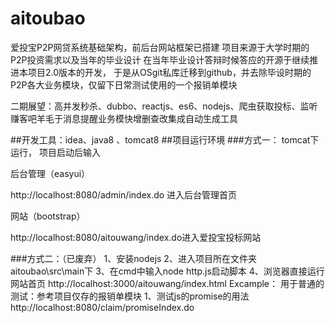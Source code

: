 # aitoubao

爱投宝P2P网贷系统基础架构，前后台网站框架已搭建
项目来源于大学时期的P2P投资需求以及当年的毕业设计
在当年毕业设计答辩时候答应的开源于继续推进本项目2.0版本的开发，
于是从OSgit私库迁移到github，并去除毕设时期的P2P各大业务模块，仅留下日常测试使用的一个报销单模块

二期展望：高并发秒杀、dubbo、reactjs、es6、nodejs、爬虫获取投标、监听赚客吧羊毛于消息提醒业务模快增删查改集成自动生成工具

##开发工具：idea、java8 、tomcat8
##项目运行环境
###方式一：
tomcat下运行，  项目启动后输入  

后台管理（easyui）

http://localhost:8080/admin/index.do 进入后台管理首页 

网站（bootstrap）

http://localhost:8080/aitouwang/index.do进入爱投宝投标网站





###方式二：（已废弃）
1、安装nodejs
2、进入项目所在文件夹aitoubao\src\main下
3、在cmd中输入node http.js启动脚本
4、浏览器直接运行网站首页
http://localhost:3000/aitouwang/index.html
Excample：
用于普通的测试：参考项目仅存的报销单模块
1、测试js的promise的用法
http://localhost:8080/claim/promiseIndex.do
